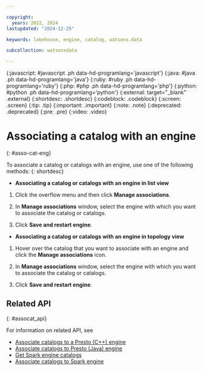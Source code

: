 ```yaml
---

copyright:
  years: 2022, 2024
lastupdated: "2024-12-25"

keywords: lakehouse, engine, catalog, watsonx.data

subcollection: watsonxdata

---
```


{:javascript: #javascript .ph data-hd-programlang='javascript'}
{:java: #java .ph data-hd-programlang='java'}
{:ruby: #ruby .ph data-hd-programlang='ruby'}
{:php: #php .ph data-hd-programlang='php'}
{:python: #python .ph data-hd-programlang='python'}
{:external: target="_blank" .external}
{:shortdesc: .shortdesc}
{:codeblock: .codeblock}
{:screen: .screen}
{:tip: .tip}
{:important: .important}
{:note: .note}
{:deprecated: .deprecated}
{:pre: .pre}
{:video: .video}

# Associating a catalog with an engine
{: #asso-cat-eng}

To associate a catalog or catalogs with an engine, use one of the following methods:
{: shortdesc}

- **Associating a catalog or catalogs with an engine in list view**

1. Click the overflow menu and then click **Manage associations**.

2. In **Manage associations** window, select the engine with which you want to associate the catalog or catalogs.

3. Click **Save and restart engine**.

- **Associating a catalog or catalogs with an engine in topology view**

1. Hover over the catalog that you want to associate with an engine and click the **Manage associations** icon.

2. In **Manage associations** window, select the engine with which you want to associate the catalog or catalogs.

3. Click **Save and restart engine**.

## Related API
{: #assocat_api}

For information on related API, see
* [Associate catalogs to a Presto (C++) engine](https://cloud.ibm.com/apidocs/watsonxdata#create-prestissimo-engine-catalogs)
* [Associate catalogs to Presto (Java) engine](https://cloud.ibm.com/apidocs/watsonxdata#create-presto-engine-catalogs)
* [Get Spark engine catalogs](https://cloud.ibm.com/apidocs/watsonxdata#list-spark-engine-catalogs)
* [Associate catalogs to Spark engine](https://cloud.ibm.com/apidocs/watsonxdata#create-spark-engine-catalogs)
